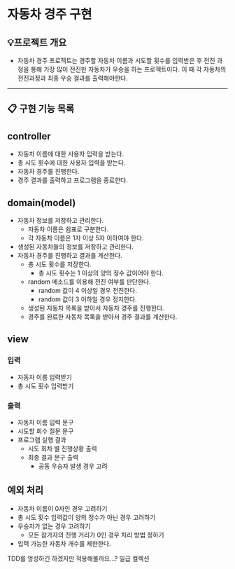 # 자동차 경주 구현

## 💡프로젝트 개요
- 자동차 경주 프로젝트는 경주할 자동차 이름과 시도할 횟수를 입력받은 후 전진 과정을 통해 가장 많이 전진한 자동차가 우승을 하는 프로젝트이다. 이 때 각 자동차의 전진과정과 최종 우승 결과를 출력해야한다.
---


## 📋 구현 기능 목록

## controller
- 자동차 이름에 대한 사용자 입력을 받는다.
- 총 시도 횟수에 대한 사용자 입력을 받는다.
- 자동차 경주를 진행한다.
- 경주 결과를 출력하고 프로그램을 종료한다.


## domain(model)
- 자동차 정보를 저장하고 관리한다.
    - 자동차 이름은 쉼표로 구분한다.
    - 각 자동차 이름은 1자 이상 5자 이하여야 한다.
- 생성된 자동차들의 정보를 저장하고 관리한다.
- 자동차 경주를 진행하고 결과를 계산한다.
    - 총 시도 횟수를 저장한다.
        - 총 시도 횟수는 1 이상의 양의 정수 값이어야 한다.
    - random 메소드를 이용해 전진 여부를 판단한다.
        - random 값이 4 이상일 경우 전진한다.
        - random 값이 3 이하일 경우 정지한다.
    - 생성된 자동차 목록을 받아서 자동차 경주를 진행한다.
    - 경주를 완료한 자동차 목록을 받아서 경주 결과를 계산한다.


## view
### 입력
- 자동차 이름 입력받기
- 총 시도 횟수 입력받기

### 출력
- 자동차 이름 입력 문구
- 시도할 회수 질문 문구
- 프로그램 실행 결과
    - 시도 회차 별 진행상황 출력
    - 최종 결과 문구 출력
        - 공동 우승자 발생 경우 고려


## 예외 처리
- 자동차 이름이 0자인 경우 고려하기
- 총 시도 횟수 입력값이 양의 정수가 아닌 경우 고려하기
- 우승자가 없는 경우 고려하기
    - 모든 참가자의 진행 거리가 0인 경우 처리 방법 정하기
- 입력 가능한 자동차 개수를 제한한다.

TDD를 엉성하긴 하겠지만 적용해볼까요...?
일급 컬렉션

